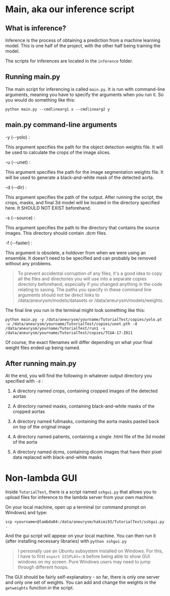 # Main, aka our inference script

## What is inference?

Inference is the process of obtaining a prediction from a machine learning model. This is one half of the project, 
with the other half being training the model.

The scripts for inferences are located in the `inference` folder.

## Running main.py

The main script for inferencing is called `main.py`. It is run with command-line arguments, meaning you have to
specify the arguments when you run it. So you would do something like this:

`python main.py --cmdlinearg1 x --cmdlinearg2 y`

## main.py command-line arguments

-y (--yolo) :

This argument specifies the path for the object detection weights file. It will be used to calculate the crops of the image slices.

-u (--unet) :

This argument specifies the path for the image segmentation weights file. It will be used to generate a black-and-white mask of the detected aorta.

-d (--dir) :

This argument specifies the path of the output. After running the script, the crops, masks, and final 3d model will be located in the directory specified here. It SHOULD NOT EXIST beforehand.

-s (--source) :

This argument specifies the path to the directory that contains the source images. This directory should contain .dcm files.

-f (--faster) :

This argument is obsolete, a holdover from when we were using an ensemble. It doesn't need to be specified and can probably be removed without any problems.

> To prevent accidental corruption of any files, it's a good idea to copy all the files and directories you will use into a separate copies directory beforehand, especially if you changed anything in the code relating to saving. The paths you specify in these command line arguments should not be direct links to /data/aneurysm/models/datasets or /data/aneurysm/models/weights.

The final line you run in the terminal might look something like this:

`python main.py -y /data/aneurysm/yourname/TutorialTest/copies/yolo.pt -u /data/aneurysm/yourname/TutorialTest/copies/unet.pth -d /data/aneurysm/yourname/TutorialTest/run1 -s /data/aneurysm/yourname/TutorialTest/copies/TCGA-17-Z011`

Of course, the exact filenames will differ depending on what your final weight files ended up being named.

## After running main.py

At the end, you will find the following in whatever output directory you specified with `-d` :

1. A directory named crops, containing cropped images of the detected aortas

2. A directory named masks, containing black-and-white masks of the cropped aortas

3. A directory named fullmasks, containing the aorta masks pasted back on top of the original image

4. A directory named patients, containing a single .html file of the 3d model of the aorta

5. A directory named dcms, containing dicom images that have their pixel data replaced with black-and-white masks

# Non-lambda GUI

Inside `TutorialTest`, there is a script named `sshgui.py` that allows you to upload files for inference to the lambda server from your own machine.

On your local machine, open up a terminal (or command prompt on Windows) and type:

`scp <yourname>@lambda04:/data/aneurysm/hakimi93/TutorialTest/sshgui.py .`

And the gui script will appear on your local machine. You can then run it (after installing necessary libraries) with `python sshgui.py`

> I personally use an Ubuntu subsystem installed on Windows. For this, I have to first `export DISPLAY=:0` before being able to show GUI windows on my screen. Pure Windows users may need to jump through different hoops.

The GUI should be fairly self-explanatory - so far, there is only one server and only one set of weights. You can add and change the weights in the `getweights` function in the script.
